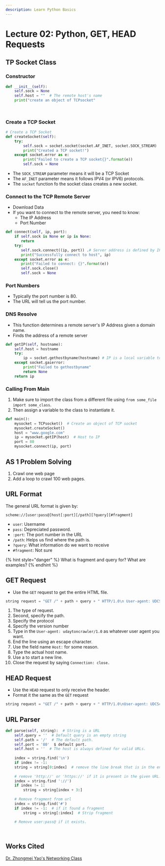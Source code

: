 ```yaml
---
description: Learn Python Basics
---
```


# Lecture 02: Python, GET, HEAD Requests

## TP Socket Class

### Constructor

```python
def __init__(self):
    self.sock = None
    self.host = ""  # The remote host's name
    print("create an object of TCPsocket"
    
    
```

### Create a TCP Socket

```python
# Create a TCP Socket
def createSocket(self):
    try:
        self.sock = socket.socket(socket.AF_INET, socket.SOCK_STREAM)
        print("Created a TCP socket!")
    except socket.error as e:
        print("Failed to create a TCP socket{}".format(e))
        self.sock = None
```

* The `SOCK_STREAM` parameter means it will be a TCP Socket
* The `AF_INET` parameter means it follows IPV4 (or IPV6) protocols.
* The `socket` function fo the socket class creates a new socket.

### Connect to the TCP Remote Server

* Download Data
* If you want to connect to the remote server, you need to know:
  * The IP Address
  * Port Number

```python
def connect(self, ip, port):
    if self.sock is None or ip is None:
       return
    try:
       self.sock.connect((ip, port)) .# Server address is defined by IP/Port
       print("Successfully connect to host", ip)
    except socket.error as e:
       print("Failed to connect: {}".format(e))
       self.sock.close()
       self.sock = None
```

### Port Numbers

* Typically the port number is 80.
* The URL will tell us the port number.

### DNS Resolve

* This function determines a remote server's IP Address given a domain name.
* Finds the address of a remote server

```python
def getIP(self, hostname):
    self.host = hostname
    try:
        ip = socket.gethostbyname(hostname) # IP is a local variable to get IP
    except socket.gaierror:
        print("Failed to gethostbyname"
        return None
    return ip
```

### Calling From Main

1. Make sure to import the class from a different file using `from some_file import some_class`.
2. Then assign a variable to the class to instantiate it.

```python
def main():
    mysocket = TCPsocket()  # Create an object of TCP socket
    mysocket.createSocket()
    host = "www.google.com"
    ip = mysocket.getIP(host)  # Host to IP
    port = 80
    mysocket.connect(ip, port)
```

## AS 1 Problem Solving

1. Crawl one web page
2. Add a loop to crawl 100 web pages.

## URL Format

The general URL format is given by:

```
scheme://[user:pass@]host[:port][/path][?query][#fragment]
```

* `user`: Username
* `pass`: Depreciated password.
* `:port`: The port number in the URL
* `/path`: Helps us find where the path is.
* `?query`: What information do we want to receive
* `#fragment`: Not sure

{% hint style="danger" %}
What is fragment and query for? What are examples?
{% endhint %}

## GET Request

* Use the `GET` request to get the entire HTML file.

```python
string request = "GET /" + path + query + " HTTP/1.0\n User-agent: UDCScrawler/1.0\n Host: " +...
```

1. The type of request.
2. Second, specify the path.
3. Specify the protocol
4. Specify the version number
5. Type in the `User-agent: udaytoncrawler/1.0` as whatever user agent you want.
6. End the line using an escape character.
7. Use the field name `Host:` for some reason.
8. Type the actual host name.
9. Use a  to start a new line.
10. Close the request by saying `Connection: close.`

## HEAD Request

* Use the `HEAD` request to only receive the header.
* Format it the same as the `GET` request

```python
string request = "GET /" + path + query + " HTTP/1.0\nUser-agent: UDCScrawler/1.0\nHost: " +...
```

## URL Parser

```python
def parse(self, string):  # String is a URL
    self.query = ''  # Default query is an empty string
    self.path = '/'  # The default path.
    self.port = '80'  $ default port.
    self.host = ''  # The host is always defined for valid URLs.
    
    index = string.find('\n')
    if index != -1:
    string = string[0:index]  # remove the line break that is in the end.
    
    # remove 'http://' or 'https://' if it is present in the given URL.
    index = string.find '://')
    if index != 1:
        string = string[index + 3:]
        
    # Remove fragment from url
    index = string.find('#')
    if index != -1:  # if it found a fragment
        string = string[:index]  # Strip fragment
        
    # Remove user:pass@ if it exists.
    
    
```

## Works Cited

[Dr. Zhongmei Yao's Networking Class](https://academic.udayton.edu/zhongmeiyao/)
